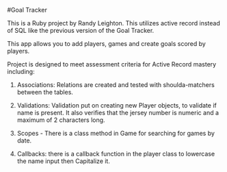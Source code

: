 #Goal Tracker

This is a Ruby project by Randy Leighton. This utilizes active record instead of SQL like the previous version of the Goal Tracker.

This app allows you to add players, games and create goals scored by players.

Project is designed to meet assessment criteria for Active Record mastery including:

1. Associations: Relations are created and tested with shoulda-matchers between the tables.

2. Validations: Validation put on creating new Player objects, to validate if name is present. It also verifies that the jersey number is numeric and a maximum of 2 characters long.

3. Scopes - There is a class method in Game for searching for games by date.

4. Callbacks: there is a callback function in the player class to lowercase the name input then Capitalize it.
